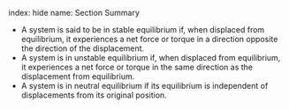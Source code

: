 index: hide
name: Section Summary

  * A system is said to be in stable equilibrium if, when displaced from equilibrium, it experiences a net force or torque in a direction opposite the direction of the displacement. 
  * A system is in unstable equilibrium if, when displaced from equilibrium, it experiences a net force or torque in the same direction as the displacement from equilibrium. 
  * A system is in neutral equilibrium if its equilibrium is independent of displacements from its original position.
